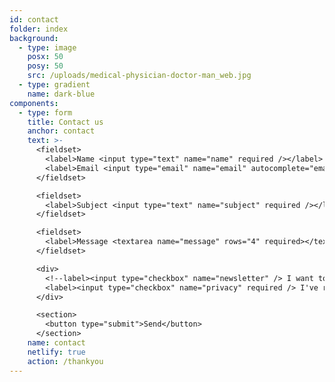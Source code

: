 ```yaml
---
id: contact
folder: index
background:
  - type: image
    posx: 50
    posy: 50
    src: /uploads/medical-physician-doctor-man_web.jpg
  - type: gradient
    name: dark-blue
components:
  - type: form
    title: Contact us
    anchor: contact
    text: >-
      <fieldset>
        <label>Name <input type="text" name="name" required /></label>   
        <label>Email <input type="email" name="email" autocomplete="email" required /></label>
      </fieldset>

      <fieldset>
        <label>Subject <input type="text" name="subject" required /></label>
      </fieldset>

      <fieldset>
        <label>Message <textarea name="message" rows="4" required></textarea></label>
      </fieldset>

      <div>
        <!--label><input type="checkbox" name="newsletter" /> I want to subscribe to the newsletter</label><br><br-->
        <label><input type="checkbox" name="privacy" required /> I've read and accepted the <a href="en/legal/privacy-policy" target="_blank">privacy policy</a>.</label><br><br>
      </div>

      <section>
        <button type="submit">Send</button>
      </section>
    name: contact
    netlify: true
    action: /thankyou
---
```

